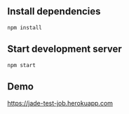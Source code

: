 ## Install dependencies

```
npm install
```

## Start development server

```
npm start
```

## Demo

https://jade-test-job.herokuapp.com
